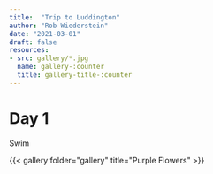 ```yaml
---
title:  "Trip to Luddington"
author: "Rob Wiederstein"
date: "2021-03-01"
draft: false
resources:
- src: gallery/*.jpg
  name: gallery-:counter
  title: gallery-title-:counter
---
```


# Day 1

Swim

{{< gallery folder="gallery" title="Purple Flowers" >}}
